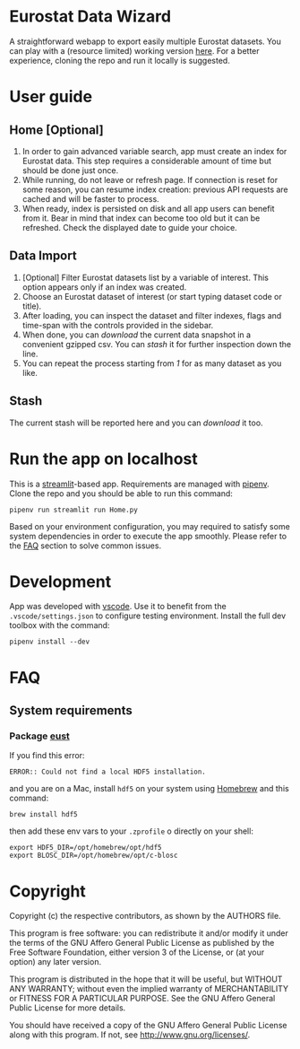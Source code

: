 # Eurostat Data Wizard
A straightforward webapp to export easily multiple Eurostat datasets. You can play with a (resource limited) working version [here](https://eurostat-datawizard.streamlit.app). For a better experience, cloning the repo and run it locally is suggested.

# User guide
## Home [Optional]
1. In order to gain advanced variable search, app must create an index for Eurostat data. This step requires a considerable amount of time but should be done just once. 
2. While running, do not leave or refresh page. If connection is reset for some reason, you can resume index creation: previous API requests are cached and will be faster to process.
3. When ready, index is persisted on disk and all app users can benefit from it. Bear in mind that index can become too old but it can be refreshed. Check the displayed date to guide your choice.

## Data Import
1. [Optional] Filter Eurostat datasets list by a variable of interest. This option appears only if an index was created.
2. Choose an Eurostat dataset of interest (or start typing dataset code or title).
3. After loading, you can inspect the dataset and filter indexes, flags and time-span with the controls provided in the sidebar.
4. When done, you can _download_ the current data snapshot in a convenient gzipped csv. You can _stash_ it for further inspection down the line. 
5. You can repeat the process starting from _1_ for as many dataset as you like.

## Stash
The current stash will be reported here and you can _download_ it too.

# Run the app on localhost
This is a [streamlit](https://streamlit.io/)-based app. Requirements are managed with [pipenv](https://pipenv.pypa.io/). 
Clone the repo and you should be able to run this command:
```
pipenv run streamlit run Home.py
```
Based on your environment configuration, you may required to satisfy some system dependencies in order to execute the app smoothly. Please refer to the [FAQ](#FAQ) section to solve common issues.

# Development
App was developed with [vscode](https://code.visualstudio.com/). Use it to benefit from the `.vscode/settings.json` to configure testing environment.
Install the full dev toolbox with the command:
```
pipenv install --dev
```

# FAQ
## System requirements
### Package [eust](https://github.com/rasmuse/eust)
If you find this error:
```
ERROR:: Could not find a local HDF5 installation.
```
and you are on a Mac, install `hdf5` on your system using [Homebrew](https://brew.sh/) and this command:
```
brew install hdf5
```
then add these env vars to your `.zprofile` o directly on your shell:
```
export HDF5_DIR=/opt/homebrew/opt/hdf5
export BLOSC_DIR=/opt/homebrew/opt/c-blosc
```

# Copyright
Copyright (c) the respective contributors, as shown by the AUTHORS file.

This program is free software: you can redistribute it and/or modify
it under the terms of the GNU Affero General Public License as published
by the Free Software Foundation, either version 3 of the License, or
(at your option) any later version.

This program is distributed in the hope that it will be useful,
but WITHOUT ANY WARRANTY; without even the implied warranty of
MERCHANTABILITY or FITNESS FOR A PARTICULAR PURPOSE.  See the
GNU Affero General Public License for more details.

You should have received a copy of the GNU Affero General Public License
along with this program.  If not, see <http://www.gnu.org/licenses/>.
